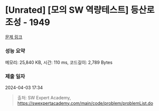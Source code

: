 # [Unrated] [모의 SW 역량테스트] 등산로 조성 - 1949 

[문제 링크](https://swexpertacademy.com/main/code/problem/problemDetail.do?contestProbId=AV5PoOKKAPIDFAUq) 

### 성능 요약

메모리: 25,840 KB, 시간: 110 ms, 코드길이: 2,789 Bytes

### 제출 일자

2024-04-03 17:34



> 출처: SW Expert Academy, https://swexpertacademy.com/main/code/problem/problemList.do